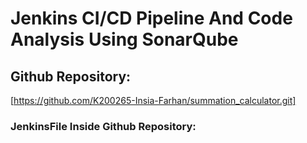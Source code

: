 # Jenkins CI/CD Pipeline And Code Analysis Using SonarQube
## Github Repository:
[https://github.com/K200265-Insia-Farhan/summation_calculator.git]
###       JenkinsFile Inside Github Repository: 
